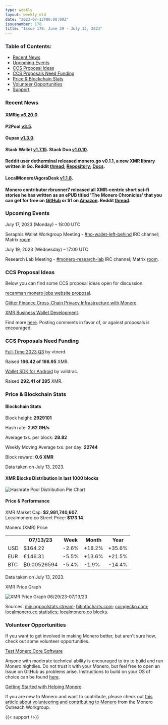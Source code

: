 ```yaml
---
type: weekly
layout: weekly_old
date: "2023-07-13T00:00:00Z"
issuenumber: 178
title: "Issue 178: June 29 - July 13, 2023"
---
```


<h3>Table of Contents:</h3>
<ul class="contents">
    <li><a href="#news">Recent News</a></li>
    <li><a href="#events">Upcoming Events</a></li>
    <li><a href="#ideas">CCS Proposal Ideas</a></li>
    <li><a href="#proposals">CCS Proposals Need Funding</a></li>
    <li><a href="#stats">Price & Blockchain Stats</a></li>
    <li><a href="#volunteer">Volunteer Opportunities</a></li>
    <li><a href="#support">Support</a></li>
</ul>

<h3 id="news">Recent News</h3>

<div class="newsbyte">
    <h4>XMRig <a href="https://github.com/xmrig/xmrig/releases/tag/v6.20.0" target="_blank">v6.20.0</a>.</h4>
</div>

<div class="newsbyte">
    <h4>P2Pool <a href="https://github.com/SChernykh/p2pool/releases/tag/v3.5" target="_blank">v3.5</a>.</h4>
</div>

<div class="newsbyte">
    <h4>Gupax <a href="https://github.com/hinto-janai/gupax/releases/tag/v1.3.0" target="_blank">v1.3.0</a>.</h4>
</div>

<div class="newsbyte">
    <h4>Stack Wallet <a href="https://github.com/cypherstack/stack_wallet/releases/tag/build_181" target="_blank">v1.7.15</a>. Stack Duo <a href="https://github.com/cypherstack/stack_duo/releases/tag/build_015" target="_blank">v1.0.10</a>.</h4>
</div>

<div class="newsbyte">
    <h4>Reddit user detherminal released monero.go v0.1.1, a new XMR library written in Go. Reddit <a href="https://incogsnoo.com/r/Monero/comments/14t7e0v/monerogo_version_011_released/" target="_blank">thread</a>; <a href="https://github.com/openmonero/libmonero" target="_blank">Repository</a>; <a href="https://github.com/openmonero/libmonero/blob/main/docs/start.md" target="_blank">Docs</a>.</h4>
</div>

<div class="newsbyte">
    <h4>LocalMonero/AgoraDesk <a href="https://github.com/AgoraDesk-LocalMonero/agoradesk-app-foss/releases/tag/v1.1.8" target="_blank">v1.1.8</a>.</h4>
</div>

<div class="newsbyte">
    <h4>Monero contributor rbrunner7 released all XMR-centric short sci-fi stories he has written as an ePUB titled 'The Monero Chronicles' that you can get for free on <a href="https://rbrunner7.github.io/the_monero_chronicles.epub" target="_blank">GitHub</a> or $1 on <a href="https://www.amazon.com/dp/B0CB4JTY85" target="_blank">Amazon</a>. Reddit <a href="https://incogsnoo.com/r/Monero/comments/14qlsz1/the_monero_chronicles_my_monero_stories_now/" target="_blank">thread</a>.</h4>
</div>

<h3 id="events">Upcoming Events</h3>

<div class="event">
    <p class="date" markdown="1">July 17, 2023 (Monday) – 18:00 UTC</p>
    <p markdown="1">Seraphis Wallet Workgroup Meeting - <a href="irc://irc.libera.chat/#no-wallet-left-behind" target="_blank">#no-wallet-left-behind</a> IRC channel; Matrix <a href="https://matrix.to/#/#no-wallet-left-behind:monero.social" target="_blank">room</a>.</p>
</div>

<div class="event">
    <p class="date" markdown="1">July 19, 2023 (Wednesday) – 17:00 UTC</p>
    <p markdown="1">Research Lab Meeting - <a href="irc://irc.libera.chat/#monero-research-lab" target="_blank">#monero-research-lab</a> IRC channel; Matrix <a href="https://matrix.to/#/#monero-research-lab:monero.social" target="_blank">room</a>.</p>
</div>

<h3 id="ideas">CCS Proposal Ideas</h3>

<p>Below you can find some CCS proposal ideas open for discussion.</p>

<div class="proposal">
<p><a href="https://repo.getmonero.org/monero-project/ccs-proposals/-/merge_requests/395" target="_blank">recanman monero jobs website proposal</a>.</p>
</div>

<div class="proposal">
<p><a href="https://repo.getmonero.org/monero-project/ccs-proposals/-/merge_requests/396" target="_blank">Glitter Finance Cross-Chain Privacy Infrastructure with Monero</a>.</p>
</div>

<div class="proposal">
<p><a href="https://repo.getmonero.org/monero-project/ccs-proposals/-/merge_requests/398" target="_blank">XMR Business Wallet Development</a>.</p>
</div>

<div class="proposal">
<p>Find more <a href="https://ccs.getmonero.org/ideas/" target="_blank">here</a>. Posting comments in favor of, or against proposals is encouraged.</p>
</div>

<h3 id="proposals">CCS Proposals Need Funding</h3>

<div class="proposal">
    <p><a href="https://ccs.getmonero.org/proposals/vd-wallet-sdk-android.html" target="_blank">Full-Time 2023 Q3</a> by vtnerd.</p>
    <p>Raised <b>166.42 of 166.95</b> XMR.</p>
</div>

<div class="proposal">
    <p><a href="https://ccs.getmonero.org/proposals/vd-wallet-sdk-android.html" target="_blank">Wallet SDK for Android</a> by valldrac.</p>
    <p>Raised <b>292.41 of 295</b> XMR.</p>
</div>

<h3 id="stats">Price & Blockchain Stats</h3>

<h4 class="stat">Blockchain Stats</h4>

<div class="bcstats">
    <p>Block height: <b>2929101</b></p>
    <p>Hash rate: <b>2.62 GH/s</b></p>
    <p>Average txs. per block: <b>28.82</b></p>
    <p>Weekly Moving Average txs. per day: <b>22744</b></p>
    <p>Block reward: <b>0.6 XMR</b></p>
</div>
<p class="note">Data taken on July 13, 2023.</p>

<h4 class="stat">XMR Blocks Distribution in last 1000 blocks</h4>
<p><img src="/img/hashrate-pool-distribution-0713.png" alt="Hashrate Pool Distribution Pie Chart"/></p>

<h4 class="stat" id="price-stat">Price & Performance</h4>

<div class="price-intro">XMR Market Cap: <b>$2,981,740,607</b>.<br/>Localmonero.co Street Price: <b>$173.14</b>.</div>

<p class="table-title">Monero (XMR) Price</p>
<table class="price-table">
  <tr class="row1">
    <th></th>
    <th>07/13/23</th>
    <th>Week</th>
    <th>Month</th>
    <th>Year</th>
  </tr>
  <tr>
    <td data-th="XMR to">USD</td>
    <td data-th="07/13/23">$164.22</td>
    <td data-th="Week" class="red">-2.6%</td>
    <td data-th="Month" class="green">+18.2%</td>
    <td data-th="Year" class="green">+35.6%</td>
  </tr>
  <tr class="row3">
    <td data-th="XMR to">EUR</td>
    <td data-th="07/13/23">€146.31</td>
    <td data-th="Week" class="red">-5.5%</td>
    <td data-th="Month" class="green">+13.6%</td>
    <td data-th="Year" class="green">+21.5%</td>
  </tr>
  <tr>
    <td data-th="XMR to">BTC</td>
    <td data-th="07/13/23">₿0.00526594</td>
    <td data-th="Week" class="red">-5.4%</td>
    <td data-th="Month" class="red">-1.9%</td>
    <td data-th="Year" class="red">-14.4%</td>
  </tr>
</table>
<p class="note">Data taken on July 13, 2023.</p>

<p class="table-title">XMR Price Graph</p>

![XMR Price Graph 06/29/23-07/13/23](/img/weekly-chart-0713.png "XMR Price Graph 06/29/23-07/13/23")

Sources: <a href="https://miningpoolstats.stream/monero" target="_blank">miningpoolstats.stream</a>; <a href="https://bitinfocharts.com/monero/" target="_blank">bitinfocharts.com</a>; <a href="https://www.coingecko.com/en/coins/monero" target="_blank">coingecko.com</a>; <a href="https://localmonero.co/statistics" target="_blank">localmonero.co statistics</a>; <a href="https://localmonero.co/blocks" target="_blank">localmonero.co blocks</a>.

<h3 id="volunteer">Volunteer Opportunities</h3>

<p>If you want to get involved in making Monero better, but aren't sure how, check out some volunteer opportunities.</p>

<div class="newsbyte">
    <p class="date"><a href="https://github.com/monero-project/monero" target="_blank">Test Monero Core Software</a></p>
    <p>Anyone with moderate technical ability is encouraged to try to build and run Monero nightlies. Do not trust it with your Monero, but feel free to open an Issue on GitHub as problems arise. Instructions to build on your OS of choice can be found <a href="https://github.com/monero-project/monero#compiling-monero-from-source" target="_blank">here</a>. </p>
</div>

<div class="newsbyte">
    <p class="date"><a href="https://github.com/monero-project/monero" target="_blank">Getting Started with Helping Monero</a></p>
    <p>If you are new to Monero and want to contribute, please check out <a href="https://www.monerooutreach.org/stories/getting-started-helping-monero.php" target="_blank">this article about volunteering and contributing to Monero</a> from the Monero Outreach Workgroup. </p>
</div>

{{< support />}}

